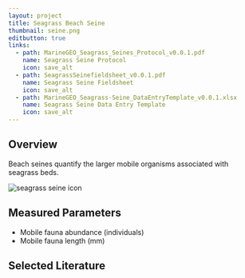 ```yaml
---
layout: project
title: Seagrass Beach Seine
thumbnail: seine.png
editbutton: true
links:
  - path: MarineGEO_Seagrass_Seines_Protocol_v0.0.1.pdf
    name: Seagrass Seine Protocol
    icon: save_alt
  - path: SeagrassSeinefieldsheet_v0.0.1.pdf
    name: Seagrass Seine Fieldsheet
    icon: save_alt
  - path: MarineGEO_Seagrass-Seine_DataEntryTemplate_v0.0.1.xlsx
    name: Seagrass Seine Data Entry Template
    icon: save_alt
---
```


## Overview
Beach seines quantify the larger mobile organisms associated with seagrass beds.


![seagrass seine icon]({{site.baseurl}}/assets/modules/seagrass-seine/seine.png)

## Measured Parameters
  - Mobile fauna abundance (individuals)
  - Mobile fauna length (mm)

## Selected Literature
